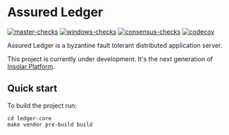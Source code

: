 # Assured Ledger

[![master-checks](https://github.com/insolar/assured-ledger/workflows/master-checks/badge.svg)](https://github.com/insolar/assured-ledger/actions?query=workflow%3Amaster-checks+branch%3Amaster)
[![windows-checks](https://github.com/insolar/assured-ledger/workflows/windows-checks/badge.svg)](https://github.com/insolar/assured-ledger/actions?query=workflow%3Awindows-checks+branch%3Amaster)
[![consensus-checks](https://github.com/insolar/assured-ledger/workflows/consensus-checks/badge.svg)](https://github.com/insolar/assured-ledger/actions?query=workflow%3Aconsensus-checks+branch%3Amaster)
[![codecov](https://codecov.io/gh/insolar/assured-ledger/branch/master/graph/badge.svg)](https://codecov.io/gh/insolar/assured-ledger)

Assured Ledger is a byzantine fault tolerant distributed application server.

This project is currently under development. It's the next generation of [Insolar Platform](https://github.com/insolar/insolar).

## Quick start

To build the project run:

```
cd ledger-core
make vendor pre-build build
````

